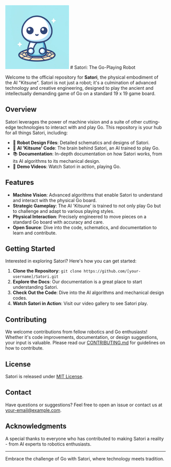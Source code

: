 <img src="Docs/images/Satori_Logo.png" alt="Satori Logo" width="200">
# Satori: The Go-Playing Robot

Welcome to the official repository for **Satori**, the physical embodiment of the AI "Kitsune". Satori is not just a robot; it's a culmination of advanced technology and creative engineering, designed to play the ancient and intellectually demanding game of Go on a standard 19 x 19 game board.

## Overview

Satori leverages the power of machine vision and a suite of other cutting-edge technologies to interact with and play Go. This repository is your hub for all things Satori, including:

- 🤖 **Robot Design Files**: Detailed schematics and designs of Satori.
- 🧠 **AI 'Kitsune' Code**: The brain behind Satori, an AI trained to play Go.
- 📚 **Documentation**: In-depth documentation on how Satori works, from its AI algorithms to its mechanical design.
- 🎥 **Demo Videos**: Watch Satori in action, playing Go.

## Features

- **Machine Vision**: Advanced algorithms that enable Satori to understand and interact with the physical Go board.
- **Strategic Gameplay**: The AI 'Kitsune' is trained to not only play Go but to challenge and adapt to various playing styles.
- **Physical Interaction**: Precisely engineered to move pieces on a standard Go board with accuracy and care.
- **Open Source**: Dive into the code, schematics, and documentation to learn and contribute.

## Getting Started

Interested in exploring Satori? Here's how you can get started:

1. **Clone the Repository**: `git clone https://github.com/[your-username]/Satori.git`
2. **Explore the Docs**: Our documentation is a great place to start understanding Satori.
3. **Check Out the Code**: Dive into the AI algorithms and mechanical design codes.
4. **Watch Satori in Action**: Visit our video gallery to see Satori play.

## Contributing

We welcome contributions from fellow robotics and Go enthusiasts! Whether it's code improvements, documentation, or design suggestions, your input is valuable. Please read our [CONTRIBUTING.md](#) for guidelines on how to contribute.

## License

Satori is released under [MIT License](#).

## Contact

Have questions or suggestions? Feel free to open an issue or contact us at [your-email@example.com](mailto:your-email@example.com).

## Acknowledgments

A special thanks to everyone who has contributed to making Satori a reality - from AI experts to robotics enthusiasts.

---

Embrace the challenge of Go with Satori, where technology meets tradition.

